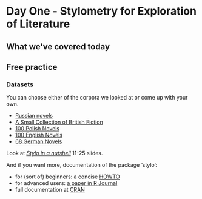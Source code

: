 # Day One - Stylometry for Exploration of Literature

## What we've covered today


## Free practice
### Datasets
You can choose either of the corpora we looked at or come up with your own.  
* [Russian novels](https://github.com/JoannaBy/RussianNovels)
* [A Small Collection of British Fiction](https://github.com/computationalstylistics/A_Small_Collection_of_British_Fiction)
* [100 Polish Novels](https://github.com/computationalstylistics/100_polish_novels)
* [100 English Novels](https://github.com/computationalstylistics/100_english_novels)
* [68 German Novels](https://github.com/computationalstylistics/68_german_novels)

Look at *[Stylo in a nutshell](https://computationalstylistics.github.io/stylo_nutshell/)* 11-25 slides.  
  
And if you want more, documentation of the package ‘stylo’:
* for (sort of) beginners: a concise [HOWTO](https://sites.google.com/site/computationalstylistics/stylo/stylo_howto.pdf)
* for advanced users: [a paper in R Journal](https://journal.r-project.org/archive/2016/RJ-2016-007/RJ-2016-007.pdf)
* full documentation at [CRAN](https://cran.r-project.org/web/packages/stylo/stylo.pdf)  

